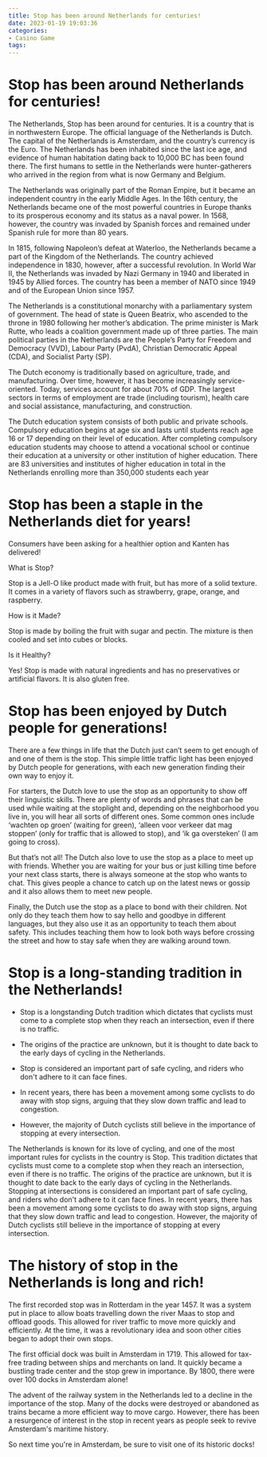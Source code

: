 ```yaml
---
title: Stop has been around Netherlands for centuries!
date: 2023-01-19 19:03:36
categories:
- Casino Game
tags:
---
```



#  Stop has been around Netherlands for centuries!

The Netherlands, Stop has been around for centuries. It is a country that is in northwestern Europe. The official language of the Netherlands is Dutch. The capital of the Netherlands is Amsterdam, and the country’s currency is the Euro. The Netherlands has been inhabited since the last ice age, and evidence of human habitation dating back to 10,000 BC has been found there. The first humans to settle in the Netherlands were hunter-gatherers who arrived in the region from what is now Germany and Belgium.

The Netherlands was originally part of the Roman Empire, but it became an independent country in the early Middle Ages. In the 16th century, the Netherlands became one of the most powerful countries in Europe thanks to its prosperous economy and its status as a naval power. In 1568, however, the country was invaded by Spanish forces and remained under Spanish rule for more than 80 years.

In 1815, following Napoleon’s defeat at Waterloo, the Netherlands became a part of the Kingdom of the Netherlands. The country achieved independence in 1830, however, after a successful revolution. In World War II, the Netherlands was invaded by Nazi Germany in 1940 and liberated in 1945 by Allied forces. The country has been a member of NATO since 1949 and of the European Union since 1957.

The Netherlands is a constitutional monarchy with a parliamentary system of government. The head of state is Queen Beatrix, who ascended to the throne in 1980 following her mother’s abdication. The prime minister is Mark Rutte, who leads a coalition government made up of three parties. The main political parties in the Netherlands are the People’s Party for Freedom and Democracy (VVD), Labour Party (PvdA), Christian Democratic Appeal (CDA), and Socialist Party (SP).

The Dutch economy is traditionally based on agriculture, trade, and manufacturing. Over time, however, it has become increasingly service-oriented. Today, services account for about 70% of GDP. The largest sectors in terms of employment are trade (including tourism), health care and social assistance, manufacturing, and construction.

The Dutch education system consists of both public and private schools. Compulsory education begins at age six and lasts until students reach age 16 or 17 depending on their level of education. After completing compulsory education students may choose to attend a vocational school or continue their education at a university or other institution of higher education. There are 83 universities and institutes of higher education in total in the Netherlands enrolling more than 350,000 students each year

#  Stop has been a staple in the Netherlands diet for years!

Consumers have been asking for a healthier option and Kanten has delivered!

What is Stop?

Stop is a Jell-O like product made with fruit, but has more of a solid texture. It comes in a variety of flavors such as strawberry, grape, orange, and raspberry.

How is it Made?

Stop is made by boiling the fruit with sugar and pectin. The mixture is then cooled and set into cubes or blocks.

Is it Healthy?

Yes! Stop is made with natural ingredients and has no preservatives or artificial flavors. It is also gluten free.

#  Stop has been enjoyed by Dutch people for generations!

There are a few things in life that the Dutch just can’t seem to get enough of and one of them is the stop. This simple little traffic light has been enjoyed by Dutch people for generations, with each new generation finding their own way to enjoy it.

For starters, the Dutch love to use the stop as an opportunity to show off their linguistic skills. There are plenty of words and phrases that can be used while waiting at the stoplight and, depending on the neighborhood you live in, you will hear all sorts of different ones. Some common ones include ‘wachten op groen’ (waiting for green), ‘alleen voor verkeer dat mag stoppen’ (only for traffic that is allowed to stop), and ‘ik ga oversteken’ (I am going to cross).

But that’s not all! The Dutch also love to use the stop as a place to meet up with friends. Whether you are waiting for your bus or just killing time before your next class starts, there is always someone at the stop who wants to chat. This gives people a chance to catch up on the latest news or gossip and it also allows them to meet new people.

Finally, the Dutch use the stop as a place to bond with their children. Not only do they teach them how to say hello and goodbye in different languages, but they also use it as an opportunity to teach them about safety. This includes teaching them how to look both ways before crossing the street and how to stay safe when they are walking around town.

#  Stop is a long-standing tradition in the Netherlands!

* Stop is a longstanding Dutch tradition which dictates that cyclists must come to a complete stop when they reach an intersection, even if there is no traffic.

* The origins of the practice are unknown, but it is thought to date back to the early days of cycling in the Netherlands.

* Stop is considered an important part of safe cycling, and riders who don't adhere to it can face fines.

* In recent years, there has been a movement among some cyclists to do away with stop signs, arguing that they slow down traffic and lead to congestion.

* However, the majority of Dutch cyclists still believe in the importance of stopping at every intersection.

The Netherlands is known for its love of cycling, and one of the most important rules for cyclists in the country is Stop. This tradition dictates that cyclists must come to a complete stop when they reach an intersection, even if there is no traffic. The origins of the practice are unknown, but it is thought to date back to the early days of cycling in the Netherlands. Stopping at intersections is considered an important part of safe cycling, and riders who don't adhere to it can face fines. In recent years, there has been a movement among some cyclists to do away with stop signs, arguing that they slow down traffic and lead to congestion. However, the majority of Dutch cyclists still believe in the importance of stopping at every intersection.

#  The history of stop in the Netherlands is long and rich!

The first recorded stop was in Rotterdam in the year 1457. It was a system put in place to allow boats travelling down the river Maas to stop and offload goods. This allowed for river traffic to move more quickly and efficiently. At the time, it was a revolutionary idea and soon other cities began to adopt their own stops.

The first official dock was built in Amsterdam in 1719. This allowed for tax-free trading between ships and merchants on land. It quickly became a bustling trade center and the stop grew in importance. By 1800, there were over 100 docks in Amsterdam alone!

The advent of the railway system in the Netherlands led to a decline in the importance of the stop. Many of the docks were destroyed or abandoned as trains became a more efficient way to move cargo. However, there has been a resurgence of interest in the stop in recent years as people seek to revive Amsterdam's maritime history.

So next time you're in Amsterdam, be sure to visit one of its historic docks!